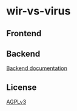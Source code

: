 # wir-vs-virus

## Frontend

## Backend

[Backend documentation](backend/README.md)

## License

[AGPLv3](https://www.gnu.org/licenses/agpl-3.0.html)
